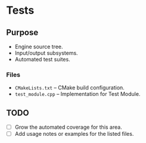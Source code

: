 # Tests

## Purpose
- Engine source tree.
- Input/output subsystems.
- Automated test suites.

### Files
- `CMakeLists.txt` – CMake build configuration.
- `test_module.cpp` – Implementation for Test Module.

## TODO
- [ ] Grow the automated coverage for this area.
- [ ] Add usage notes or examples for the listed files.
